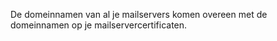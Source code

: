 De domeinnamen van al je mailservers komen overeen met de domeinnamen op je mailservercertificaten.
